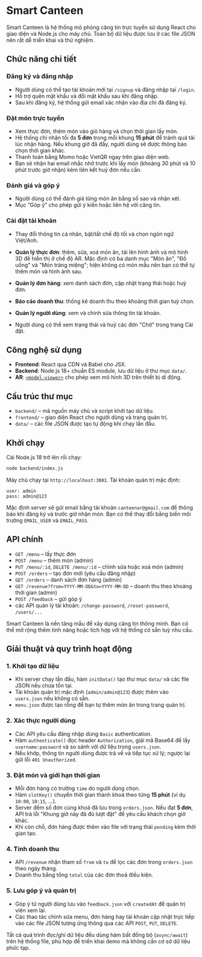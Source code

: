 # Smart Canteen

Smart Canteen là hệ thống mô phỏng căng tin trực tuyến sử dụng React cho giao diện và Node.js cho máy chủ. Toàn bộ dữ liệu được lưu ở các file JSON nên rất dễ triển khai và thử nghiệm. 

## Chức năng chi tiết

### Đăng ký và đăng nhập
- Người dùng có thể tạo tài khoản mới tại `/signup` và đăng nhập tại `/login`.
- Hỗ trợ quên mật khẩu và đổi mật khẩu sau khi đăng nhập.
- Sau khi đăng ký, hệ thống gửi email xác nhận vào địa chỉ đã đăng ký.

### Đặt món trực tuyến
- Xem thực đơn, thêm món vào giỏ hàng và chọn thời gian lấy món.
- Hệ thống chỉ nhận tối đa **5 đơn** trong mỗi khung **15 phút** để tránh quá tải lúc nhận hàng. Nếu khung giờ đã đầy, người dùng sẽ được thông báo chọn thời gian khác.
- Thanh toán bằng Momo hoặc VietQR ngay trên giao diện web.
- Bạn sẽ nhận hai email nhắc nhở trước khi lấy món (khoảng 30 phút và 10 phút trước giờ nhận) kèm liên kết huỷ đơn nếu cần.

### Đánh giá và góp ý
- Người dùng có thể đánh giá từng món ăn bằng số sao và nhận xét.
- Mục “Góp ý” cho phép gửi ý kiến hoặc liên hệ với căng tin.

### Cài đặt tài khoản
- Thay đổi thông tin cá nhân, bật/tắt chế độ tối và chọn ngôn ngữ Việt/Anh.

- **Quản lý thực đơn**: thêm, sửa, xoá món ăn, tải lên hình ảnh và mô hình 3D để hiển thị ở chế độ AR. Mặc định có ba danh mục "Món ăn", "Đồ uống" và "Món tráng miệng"; hiện không có món mẫu nên bạn có thể tự thêm món và hình ảnh sau.
- **Quản lý đơn hàng**: xem danh sách đơn, cập nhật trạng thái hoặc huỷ đơn.
- **Báo cáo doanh thu**: thống kê doanh thu theo khoảng thời gian tuỳ chọn.
- **Quản lý người dùng**: xem và chỉnh sửa thông tin tài khoản.
- Người dùng có thể xem trạng thái và huỷ các đơn "Chờ" trong trang Cài đặt.

## Công nghệ sử dụng
- **Frontend**: React qua CDN và Babel cho JSX.
- **Backend**: Node.js 18+ chuẩn ES module, lưu dữ liệu ở thư mục `data/`.
- **AR**: [`<model-viewer>`](https://modelviewer.dev) cho phép xem mô hình 3D trên thiết bị di động.

## Cấu trúc thư mục
- `backend/` – mã nguồn máy chủ và script khởi tạo dữ liệu.
- `frontend/` – giao diện React cho người dùng và trang quản trị.
- `data/` – các file JSON được tạo tự động khi chạy lần đầu.

## Khởi chạy
Cài Node.js 18 trở lên rồi chạy:
```bash
node backend/index.js
```
Máy chủ chạy tại `http://localhost:3001`. Tài khoản quản trị mặc định:
```
user: admin
pass: admin@123
```
Mặc định server sẽ gửi email bằng tài khoản `canteenar@gmail.com` để thông báo
khi đăng ký và trước giờ nhận món. Bạn có thể thay đổi bằng biến môi trường
`EMAIL_USER` và `EMAIL_PASS`.

## API chính
- `GET /menu` – lấy thực đơn
- `POST /menu` – thêm món (admin)
- `PUT /menu/:id`, `DELETE /menu/:id` – chỉnh sửa hoặc xoá món (admin)
- `POST /orders` – tạo đơn mới (yêu cầu đăng nhập)
- `GET /orders` – danh sách đơn hàng (admin)
- `GET /revenue?from=YYYY-MM-DD&to=YYYY-MM-DD` – doanh thu theo khoảng thời gian (admin)
- `POST /feedback` – gửi góp ý
- các API quản lý tài khoản: `/change-password`, `/reset-password`, `/users/...`

Smart Canteen là nền tảng mẫu để xây dựng căng tin thông minh. Bạn có thể mở rộng thêm tính năng hoặc tích hợp với hệ thống có sẵn tuỳ nhu cầu.

## Giải thuật và quy trình hoạt động

### 1. Khởi tạo dữ liệu
- Khi server chạy lần đầu, hàm `initData()` tạo thư mục `data/` và các file JSON nếu chưa tồn tại.
- Tài khoản quản trị mặc định (`admin/admin@123`) được thêm vào `users.json` nếu không có sẵn.
- `menu.json` được tạo rỗng để bạn tự thêm món ăn trong trang quản trị.

### 2. Xác thực người dùng
- Các API yêu cầu đăng nhập dùng `Basic` authentication.
- Hàm `authenticate()` đọc header `Authorization`, giải mã Base64 để lấy `username:password` và so sánh với dữ liệu trong `users.json`.
- Nếu khớp, thông tin người dùng được trả về và tiếp tục xử lý; ngược lại gửi lỗi `401 Unauthorized`.

### 3. Đặt món và giới hạn thời gian
- Mỗi đơn hàng có trường `time` do người dùng chọn.
- Hàm `slotKey()` chuyển thời gian thành khoá theo từng **15 phút** (ví dụ `10:00`, `10:15`, ...).
- Server đếm số đơn cùng khoá đã lưu trong `orders.json`. Nếu đạt **5 đơn**, API trả lỗi "Khung giờ này đã đủ lượt đặt" để yêu cầu khách chọn giờ khác.
- Khi còn chỗ, đơn hàng được thêm vào file với trạng thái `pending` kèm thời gian tạo.

### 4. Tính doanh thu
- API `/revenue` nhận tham số `from` và `to` để lọc các đơn trong `orders.json` theo ngày tháng.
- Doanh thu bằng tổng `total` của các đơn thoả điều kiện.

### 5. Lưu góp ý và quản trị
- Góp ý từ người dùng lưu vào `feedback.json` với `createdAt` để quản trị viên xem lại.
- Các thao tác chỉnh sửa menu, đơn hàng hay tài khoản cập nhật trực tiếp vào các file JSON tương ứng thông qua các API `POST`, `PUT`, `DELETE`.

Tất cả quá trình đọc/ghi dữ liệu đều dùng hàm bất đồng bộ (`async/await`) trên hệ thống file, phù hợp để triển khai demo mà không cần cơ sở dữ liệu phức tạp.
